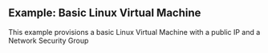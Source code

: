 ## Example: Basic Linux Virtual Machine

This example provisions a basic Linux Virtual Machine with a public IP and a Network Security Group
